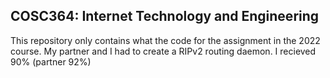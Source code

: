 ## COSC364: Internet Technology and Engineering 
This repository only contains what the code for the assignment in the 2022 course. My partner and I had to create a RIPv2 routing daemon. I recieved 90% (partner 92%) 
